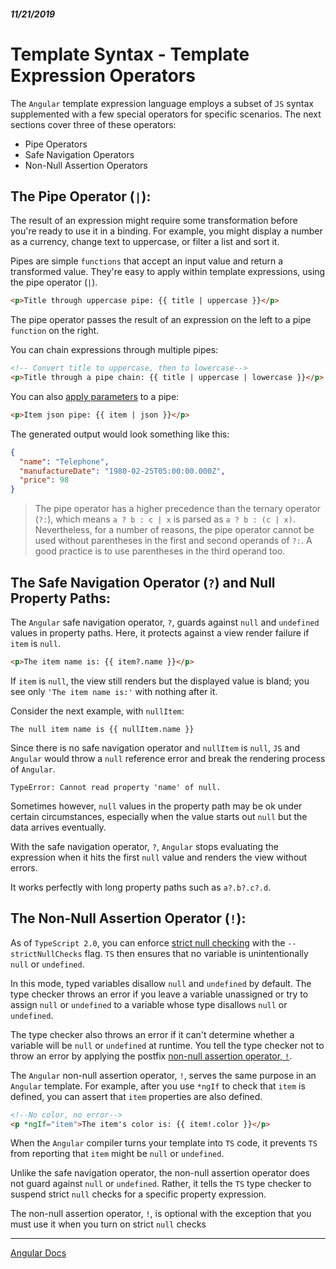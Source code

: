 ##### 11/21/2019
# Template Syntax - Template Expression Operators
The `Angular` template expression language employs a subset of `JS` syntax supplemented with a few special operators for specific scenarios.  The next sections cover three of these operators:
  * Pipe Operators
  * Safe Navigation Operators
  * Non-Null Assertion Operators

## The Pipe Operator (`|`):
The result of an expression might require some transformation before you're ready to use it in a binding.  For example, you might display a number as a currency, change text to uppercase, or filter a list and sort it.

Pipes are simple `functions` that accept an input value and return a transformed value.  They're easy to apply within template expressions, using the pipe operator (`|`).

```html
<p>Title through uppercase pipe: {{ title | uppercase }}</p>
```

The pipe operator passes the result of an expression on the left to a pipe `function` on the right.

You can chain expressions through multiple pipes:

```html
<!-- Convert title to uppercase, then to lowercase-->
<p>Title through a pipe chain: {{ title | uppercase | lowercase }}</p>
```

You can also [apply parameters](https://angular.io/guide/pipes#parameterizing-a-pipe) to a pipe:

```html
<p>Item json pipe: {{ item | json }}</p>
```

The generated output would look something like this:

```json
{
  "name": "Telephone",
  "manufactureDate": "1980-02-25T05:00:00.000Z",
  "price": 98
}
```

  > The pipe operator has a higher precedence than the ternary operator (`?:`), which means `a ? b : c | x` is parsed as `a ? b : (c | x)`.  Nevertheless, for a number of reasons, the pipe operator cannot be used without parentheses in the first and second operands of `?:`.  A good practice is to use parentheses in the third operand too.

## The Safe Navigation Operator (`?`) and Null Property Paths:
The `Angular` safe navigation operator, `?`, guards against `null` and `undefined` values in property paths.  Here, it protects against a view render failure if `item` is `null`.

```html
<p>The item name is: {{ item?.name }}</p>
```

If `item` is `null`, the view still renders but the displayed value is bland; you see only `'The item name is:'` with nothing after it.

Consider the next example, with `nullItem`:

```
The null item name is {{ nullItem.name }}
```

Since there is no safe navigation operator and `nullItem` is `null`, `JS` and `Angular` would throw a `null` reference error and break the rendering process of `Angular`.

```
TypeError: Cannot read property 'name' of null.
```

Sometimes however, `null` values in the property path may be ok under certain circumstances, especially when the value starts out `null` but the data arrives eventually.

With the safe navigation operator, `?`, `Angular` stops evaluating the expression when it hits the first `null` value and renders the view without errors.

It works perfectly with long property paths such as `a?.b?.c?.d`.

## The Non-Null Assertion Operator (`!`):
As of `TypeScript 2.0`, you can enforce [strict null checking](http://www.typescriptlang.org/docs/handbook/release-notes/typescript-2-0.html) with the `--strictNullChecks` flag.  `TS` then ensures that no variable is unintentionally `null` or `undefined`.

In this mode, typed variables disallow `null` and `undefined` by default.  The type checker throws an error if you leave a variable unassigned or try to assign `null` or `undefined` to a variable whose type disallows `null` or `undefined`.

The type checker also throws an error if it can't determine whether a variable will be `null` or `undefined` at runtime.  You tell the type checker not to throw an error by applying the postfix [non-null assertion operator, `!`](http://www.typescriptlang.org/docs/handbook/release-notes/typescript-2-0.html#non-null-assertion-operator).

The `Angular` non-null assertion operator, `!`, serves the same purpose in an `Angular` template.  For example, after you use `*ngIf` to check that `item` is defined, you can assert that `item` properties are also defined.

```html
<!--No color, no error-->
<p *ngIf="item">The item's color is: {{ item!.color }}</p>
```

When the `Angular` compiler turns your template into `TS` code, it prevents `TS` from reporting that `item` might be `null` or `undefined`.

Unlike the safe navigation operator, the non-null assertion operator does not guard against `null` or `undefined`.  Rather, it tells the `TS` type checker to suspend strict `null` checks for a specific property expression.

The non-null assertion operator, `!`, is optional with the exception that you must use it when you turn on strict `null` checks

---

[Angular Docs](https://angular.io/guide/template-syntax#template-expression-operators)